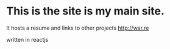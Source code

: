 # This is the site is my main site.
It hosts a resume and links to other projects
http://war.re

written in reactjs 
